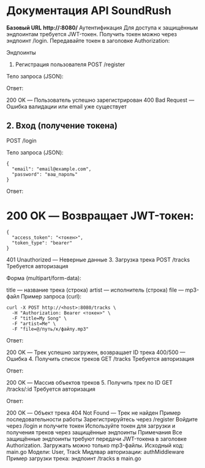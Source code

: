 # Документация API SoundRush
**Базовый URL** **http://<host>:8080/**
Аутентификация
Для доступа к защищённым эндпоинтам требуется JWT-токен.
Получить токен можно через эндпоинт /login.
Передавайте токен в заголовке Authorization:

Эндпоинты
1. Регистрация пользователя
POST /register

Тело запроса (JSON):

Ответ:

200 OK — Пользователь успешно зарегистрирован
400 Bad Request — Ошибка валидации или email уже существует

## 2. Вход (получение токена)
POST /login

Тело запроса (JSON):
```
{
  "email": "email@example.com",
  "password": "ваш_пароль"
}
```

Ответ:

# 200 OK — Возвращает JWT-токен:
```
{
  "access_token": "<токен>",
  "token_type": "bearer"
}
```
401 Unauthorized — Неверные данные
3. Загрузка трека
POST /tracks
Требуется авторизация

Форма (multipart/form-data):

title — название трека (строка)
artist — исполнитель (строка)
file — mp3-файл
Пример запроса (curl):

```
curl -X POST http://<host>:8080/tracks \
  -H "Authorization: Bearer <токен>" \
  -F "title=My Song" \
  -F "artist=Me" \
  -F "file=@/путь/к/файлу.mp3"
```

Ответ:

200 OK — Трек успешно загружен, возвращает ID трека
400/500 — Ошибка
4. Получить список треков
GET /tracks
Требуется авторизация

Ответ:

200 OK — Массив объектов треков
5. Получить трек по ID
GET /tracks/:id
Требуется авторизация

Ответ:

200 OK — Объект трека
404 Not Found — Трек не найден
Пример последовательности работы
Зарегистрируйтесь через /register
Войдите через /login и получите токен
Используйте токен для загрузки и получения треков через защищённые эндпоинты
Примечания
Все защищённые эндпоинты требуют передачи JWT-токена в заголовке Authorization.
Загружать можно только mp3-файлы.
Исходный код: main.go
Модели: User, Track
Мидлвар авторизации: authMiddleware
Пример загрузки трека: эндпоинт /tracks в main.go

